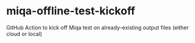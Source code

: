 # miqa-offline-test-kickoff
GitHub Action to kick off Miqa test on already-existing output files (either cloud or local)

